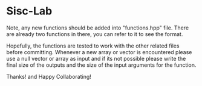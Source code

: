 # Sisc-Lab

Note, any new functions should be added into "functions.hpp" file. There are already two functions in there, you can refer to it to see the format.

Hopefully, the functions are tested to work with the other related files before committing.
Whenever a new array or vector is encountered please use a null vector or array as input and if its not possible please write the final size of the outputs and the size of the input arguments for the function.

Thanks! and Happy Collaborating!
